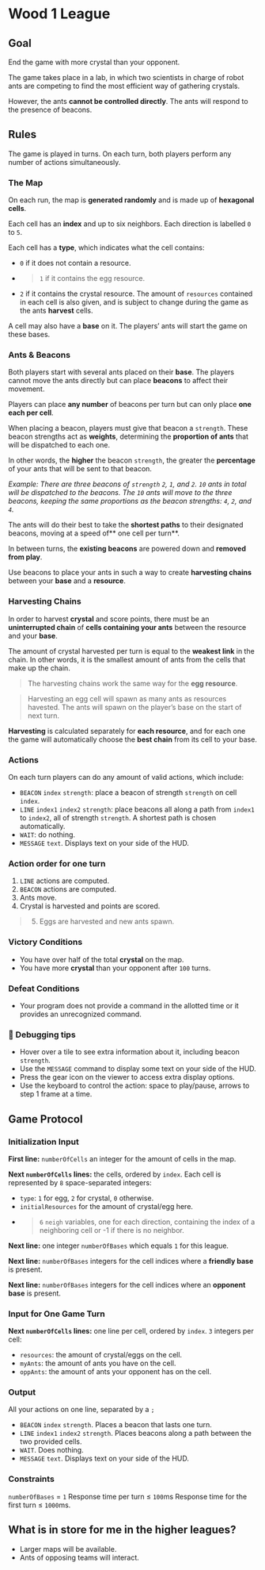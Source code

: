 # Wood 1 League

## Goal

End the game with more crystal than your opponent.

The game takes place in a lab, in which two scientists in charge of robot ants are competing to find the most efficient way of gathering crystals.

However, the ants **cannot be controlled directly**. The ants will respond to the presence of beacons.

## Rules

The game is played in turns. On each turn, both players perform any number of actions simultaneously.

### The Map
On each run, the map is **generated randomly** and is made up of **hexagonal cells**.

Each cell has an **index** and up to six neighbors. Each direction is labelled `0` to `5`.

Each cell has a **type**, which indicates what the cell contains:
- `0` if it does not contain a resource.
- > `1` if it contains the egg resource.
- `2` if it contains the crystal resource.
The amount of `resources` contained in each cell is also given, and is subject to change during the game as the ants **harvest** cells.

A cell may also have a **base** on it. The players’ ants will start the game on these bases.

### Ants & Beacons

Both players start with several ants placed on their **base**. The players cannot move the ants directly but can place **beacons** to affect their movement.

Players can place **any number** of beacons per turn but can only place **one each per cell**.

When placing a beacon, players must give that beacon a `strength`. These beacon strengths act as **weights**, determining the **proportion of ants** that will be dispatched to each one.

In other words, the **higher** the beacon `strength`, the greater the **percentage** of your ants that will be sent to that beacon.

*Example: There are three beacons of `strength` `2`, `1`, and `2`. `10` ants in total will be dispatched to the beacons. The `10` ants will move to the three beacons, keeping the same proportions as the beacon strengths: `4`, `2`, and `4`.*

The ants will do their best to take the **shortest paths** to their designated beacons, moving at a speed of** one cell per turn**.

In between turns, the **existing beacons** are powered down and **removed from play**.

Use beacons to place your ants in such a way to create **harvesting chains** between your **base** and a **resource**.

### Harvesting Chains

In order to harvest **crystal** and score points, there must be an **uninterrupted chain** of **cells containing your ants** between the resource and your **base**.

The amount of crystal harvested per turn is equal to the **weakest link** in the chain. In other words, it is the smallest amount of ants from the cells that make up the chain.

> The harvesting chains work the same way for the **egg resource**.

> Harvesting an egg cell will spawn as many ants as resources havested. The ants will spawn on the player’s base on the start of next turn.

**Harvesting** is calculated separately for **each resource**, and for each one the game will automatically choose the **best chain** from its cell to your base.

### Actions

On each turn players can do any amount of valid actions, which include:

- `BEACON` `index` `strength`: place a beacon of strength `strength` on cell `index`.
- `LINE` `index1` `index2` `strength`: place beacons all along a path from `index1` to `index2`, all of strength `strength`. A shortest path is chosen automatically.
- `WAIT`: do nothing.
- `MESSAGE` `text`. Displays text on your side of the HUD.

### Action order for one turn

1. `LINE` actions are computed.
2. `BEACON` actions are computed.
3. Ants move.
4. Crystal is harvested and points are scored.
> 5. Eggs are harvested and new ants spawn.

### Victory Conditions

- You have over half of the total **crystal** on the map.
- You have more **crystal** than your opponent after `100` turns.

### Defeat Conditions

- Your program does not provide a command in the allotted time or it provides an unrecognized command.

### 🐞 Debugging tips
- Hover over a tile to see extra information about it, including beacon `strength`.
- Use the `MESSAGE` command to display some text on your side of the HUD.
- Press the gear icon on the viewer to access extra display options.
- Use the keyboard to control the action: space to play/pause, arrows to step 1 frame at a time.

## Game Protocol

### Initialization Input

**First line:** `numberOfCells` an integer for the amount of cells in the map.

**Next `numberOfCells` lines:** the cells, ordered by `index`. Each cell is represented by `8` space-separated integers:
- `type`: `1` for egg, `2` for crystal, `0` otherwise.
- `initialResources` for the amount of crystal/egg here.
- > `6` `neigh` variables, one for each direction, containing the index of a neighboring cell or -1 if there is no neighbor.

**Next line:** one integer `numberOfBases` which equals `1` for this league.

**Next line:** `numberOfBases` integers for the cell indices where a **friendly base** is present.

**Next line:** `numberOfBases` integers for the cell indices where an **opponent base** is present.

### Input for One Game Turn

**Next `numberOfCells` lines:** one line per cell, ordered by `index`. `3` integers per cell:
- `resources`: the amount of crystal/eggs on the cell.
- `myAnts`: the amount of ants you have on the cell.
- `oppAnts`: the amount of ants your opponent has on the cell.

### Output

All your actions on one line, separated by a `;`
- `BEACON` `index` `strength`. Places a beacon that lasts one turn.
- `LINE` `index1` `index2` `strength`. Places beacons along a path between the two provided cells.
- `WAIT`. Does nothing.
- `MESSAGE` `text`. Displays text on your side of the HUD.

### Constraints

`numberOfBases` = `1`
Response time per turn ≤ `100`ms
Response time for the first turn ≤ `1000`ms.

## What is in store for me in the higher leagues?

- Larger maps will be available.
- Ants of opposing teams will interact.